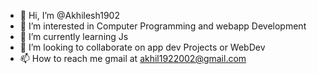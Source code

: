 - 👋 Hi, I’m @Akhilesh1902
- 👀 I’m interested in Computer Programming and webapp Development
- 🌱 I’m currently learning Js
- 💞️ I’m looking to collaborate on app dev Projects or WebDev
- 📫 How to reach me gmail at akhil1922002@gmail.com
<!---
Akhilesh1902/Akhilesh1902 is a ✨ special ✨ repository because its `README.md` (this file) appears on your GitHub profile.
You can click the Preview link to take a look at your changes.
--->
